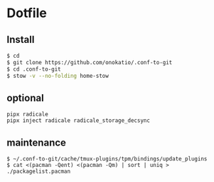 # Dotfile

## Install


```zsh
$ cd
$ git clone https://github.com/onokatio/.conf-to-git
$ cd .conf-to-git
$ stow -v --no-folding home-stow
```

## optional

```
pipx radicale
pipx inject radicale radicale_storage_decsync
```

## maintenance

```
$ ~/.conf-to-git/cache/tmux-plugins/tpm/bindings/update_plugins
$ cat <(pacman -Qent) <(pacman -Qm) | sort | uniq > ./packagelist.pacman
```
